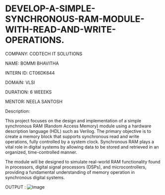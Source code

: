 # DEVELOP-A-SIMPLE-SYNCHRONOUS-RAM-MODULE-WITH-READ-AND-WRITE-OPERATIONS.


COMPANY: CODTECH IT SOLUTIONS

NAME: BOMMI BHAVITHA

INTERN ID: CT06DK644

DOMAIN: VLSI

DURATION: 6 WEEEKS

MENTOR: NEELA SANTOSH



Description: 

 This project focuses on the design and implementation of a simple synchronous RAM (Random Access Memory) module using a hardware description language (HDL) such as Verilog. The primary objective is to create a memory block that supports synchronous read and write operations, fully controlled by a system clock. Synchronous RAM plays a vital role in digital systems by allowing data to be stored and retrieved in an organized, time-controlled manner.

The module will be designed to simulate real-world RAM functionality found in processors, digital signal processors (DSPs), and microcontrollers, providing a fundamental understanding of memory operation in synchronous digital systems.


OUTPUT :
  ![Image](https://github.com/user-attachments/assets/7b120aa9-3409-4bf7-86cf-cc26a1d071a8)
